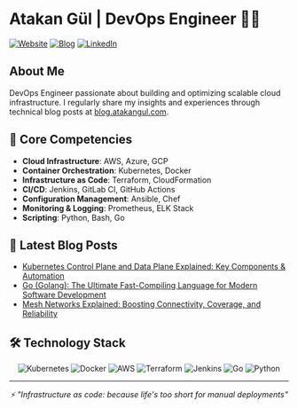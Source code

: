 # Atakan Gül | DevOps Engineer 👨‍💻

[![Website](https://img.shields.io/badge/Website-atakangul.com-blue?style=flat-square&logo=google-chrome)](https://www.atakangul.com)
[![Blog](https://img.shields.io/badge/Blog-blog.atakangul.com-orange?style=flat-square&logo=rss)](https://blog.atakangul.com)
[![LinkedIn](https://img.shields.io/badge/LinkedIn-Connect-blue?style=flat-square&logo=linkedin)](https://linkedin.com/in/yourusername)

## About Me

DevOps Engineer passionate about building and optimizing scalable cloud infrastructure. I regularly share my insights and experiences through technical blog posts at [blog.atakangul.com](https://blog.atakangul.com).

## 🚀 Core Competencies

- **Cloud Infrastructure**: AWS, Azure, GCP
- **Container Orchestration**: Kubernetes, Docker
- **Infrastructure as Code**: Terraform, CloudFormation
- **CI/CD**: Jenkins, GitLab CI, GitHub Actions
- **Configuration Management**: Ansible, Chef
- **Monitoring & Logging**: Prometheus, ELK Stack
- **Scripting**: Python, Bash, Go

## 📝 Latest Blog Posts

<!-- BLOG-POST-LIST:START -->
- [Kubernetes Control Plane and Data Plane Explained: Key Components & Automation](https://atakangul.com/blogs/kubernetes-control-data-plane)
- [Go (Golang): The Ultimate Fast-Compiling Language for Modern Software Development](https://atakangul.com/blogs/go-golang-fast-compilation)
- [Mesh Networks Explained: Boosting Connectivity, Coverage, and Reliability](https://atakangul.com/blogs/mesh-networks-boost-connectivity-reliability)
<!-- BLOG-POST-LIST:END -->

## 🛠 Technology Stack

<div align="center">

![Kubernetes](https://img.shields.io/badge/Kubernetes-326CE5?style=for-the-badge&logo=kubernetes&logoColor=white)
![Docker](https://img.shields.io/badge/Docker-2496ED?style=for-the-badge&logo=docker&logoColor=white)
![AWS](https://img.shields.io/badge/AWS-232F3E?style=for-the-badge&logo=amazon-aws&logoColor=white)
![Terraform](https://img.shields.io/badge/Terraform-7B42BC?style=for-the-badge&logo=terraform&logoColor=white)
![Jenkins](https://img.shields.io/badge/Jenkins-D24939?style=for-the-badge&logo=jenkins&logoColor=white)
![Go](https://img.shields.io/badge/Go-00ADD8?style=for-the-badge&logo=go&logoColor=white)
![Python](https://img.shields.io/badge/Python-3776AB?style=for-the-badge&logo=python&logoColor=white)

</div>

---

<div align="center">
  <i>⚡ "Infrastructure as code: because life's too short for manual deployments"</i>
</div>
